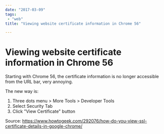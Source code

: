 ```yaml
---
date: "2017-03-09"
tags:
 - "web"
title: "Viewing website certificate information in Chrome 56"

---
```


# Viewing website certificate information in Chrome 56

Starting with Chrome 56, the certificate information is no longer accessible from the URL bar, very annoying.

The new way is:

1. Three dots menu > More Tools > Developer Tools
2. Select Security Tab
3. Click "View Certificate" button

Source: <https://www.howtogeek.com/292076/how-do-you-view-ssl-certificate-details-in-google-chrome/>
